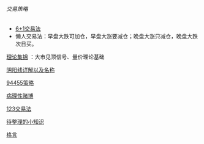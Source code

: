 ###### 交易策略

- [6+1交易法](经济/股市/理论/6+1交易法.md) 
- 懒人交易法：早盘大跌可加仓，早盘大涨要减仓；晚盘大涨只减仓，晚盘大跌次日买。

[理论集锦](经济/股市/理论/理论集锦.md) ：大市见顶信号、量价理论基础

[阴阳线详解以及名称](https://stocksup.com/tw/c/11-%E9%99%B0%E9%99%BD%E7%B7%9A%E4%BA%A4%E6%98%93%E8%A9%B3%E8%A7%A3)

[94455策略](经济/股市/理论/94455.md)

[病理性赌博](经济/股市/理论/病理性赌博.md)

[123交易法](经济/股市/理论/123交易法.md)

[待整理的小知识](经济/股市/理论/小知识.md)

[格言](经济/股市/理论/格言.md)


